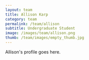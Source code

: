 ```yaml
---
layout: team
title: Allison Karp
category: team
permalink: /team/allison
subtitle: Undergraduate Student
image: /images/team/allison.png
thumb: /team/images/empty_thumb.jpg
---
```


Allison's profile goes here.